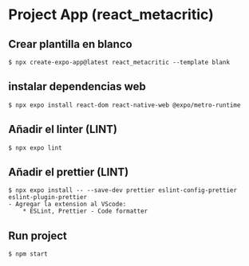 # Project App (react_metacritic)

## Crear plantilla en blanco
    $ npx create-expo-app@latest react_metacritic --template blank

## instalar dependencias web
    $ npx expo install react-dom react-native-web @expo/metro-runtime

## Añadir el linter (LINT)
    $ npx expo lint

## Añadir el prettier (LINT)
    $ npx expo install -- --save-dev prettier eslint-config-prettier eslint-plugin-prettier
    - Agregar la extension al VScode: 
        * ESLint, Prettier - Code formatter

## Run project
    $ npm start